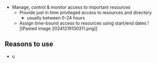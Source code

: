 - Manage, control & monitor access to important resources
	- Provide just in time privileged access to resources and directory
		- usually between 0-24 hours
	- Assign time-bound access to resources using start/end dates
![[Pasted image 20241219130311.png]]
## Reasons to use
- u